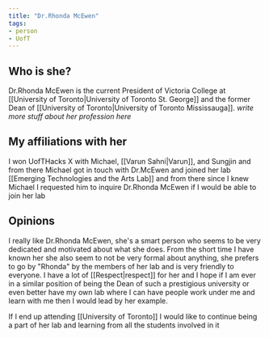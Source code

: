 ```yaml
---
title: "Dr.Rhonda McEwen"
tags: 
- person
- UofT
---
```


## Who is she?

Dr.Rhonda McEwen is the current President of Victoria College at [[University of Toronto|University of Toronto St. George]] and the former Dean of [[University of Toronto|University of Toronto Mississauga]]. *write more stuff about her profession here*

## My affiliations with her

I won UofTHacks X with Michael, [[Varun Sahni|Varun]], and Sungjin and from there Michael got in touch with Dr.McEwen and joined her lab [[Emerging Technologies and the Arts Lab]] and from there since I knew Michael I requested him to inquire Dr.Rhonda McEwen if I would be able to join her lab

## Opinions

I really like Dr.Rhonda McEwen, she's a smart person who seems to be very dedicated and motivated about what she does. From the short time I have known her she also seem to not be very formal about anything, she prefers to go by "Rhonda" by the members of her lab and is very friendly to everyone. I have a lot of [[Respect|respect]] for her and I hope if I am ever in a similar position of being the Dean of such a prestigious university or even better have my own lab where I can have people work under me and learn with me then I would lead by her example. 

If I end up attending [[University of Toronto]] I would like to continue being a part of her lab and learning from all the students involved in it